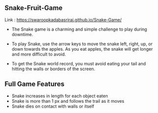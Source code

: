 ## Snake-Fruit-Game

Link : https://swaroopkadabasriraj.github.io/Snake-Game/

* The Snake game is a charming and simple challenge to play during downtime.

* To play Snake, use the arrow keys to move the snake left, right, up, or down towards the apples. As you eat apples, the snake will get longer and more difficult to avoid.

* To get the Snake world record, you must avoid eating your tail and hitting the walls or borders of the screen.

## Full Game Features

* Snake increases in length for each object eaten
* Snake is more than 1 px and follows the trail as it moves
* Snake dies on contact with walls or itself

